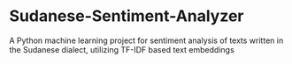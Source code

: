 # Sudanese-Sentiment-Analyzer
A Python machine learning project for sentiment analysis of texts written in the Sudanese dialect, utilizing TF-IDF based text embeddings
